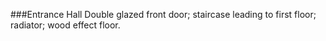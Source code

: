 ###Entrance Hall 
Double glazed front door; staircase leading to first floor; radiator; wood effect floor. 

